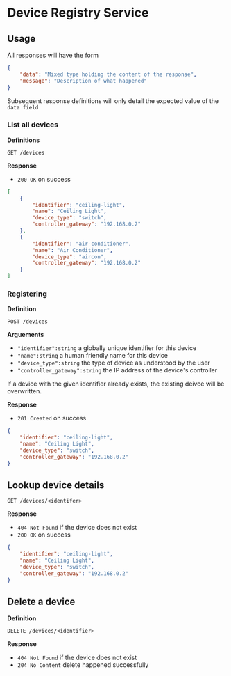 # Device Registry Service

## Usage

All responses will have the form

```json
{
    "data": "Mixed type holding the content of the response",
    "message": "Description of what happened"
}
```

Subsequent response definitions will only detail the expected value of the `data field`

### List all devices

**Definitions**

`GET /devices`

**Response**

- `200 OK` on success

```json
[
    {
        "identifier": "ceiling-light",
        "name": "Ceiling Light",
        "device_type": "switch",
        "controller_gateway": "192.168.0.2"
    },
    {
        "identifier": "air-conditioner",
        "name": "Air Conditioner",
        "device_type": "aircon",
        "controller_gateway": "192.168.0.2"
    }
]
```

### Registering

**Definition**

`POST /devices`

**Arguements**

- `"identifier":string` a globally unique identifier for this device
- `"name":string` a human friendly name for this device
- `"device_type":string` the type of device as understood by the user
- `"controller_gateway":string` the IP address of the device's controller

If a device with the given identifier already exists, the existing deivce will be overwritten.

**Response**

- `201 Created` on success

```json
{
    "identifier": "ceiling-light",
    "name": "Ceiling Light",
    "device_type": "switch",
    "controller_gateway": "192.168.0.2"
}
```

## Lookup device details

`GET /devices/<identifer>`

**Response**

- `404 Not Found` if the device does not exist
- `200 OK` on success

```json
{
    "identifier": "ceiling-light",
    "name": "Ceiling Light",
    "device_type": "switch",
    "controller_gateway": "192.168.0.2"
}
```

## Delete a device

**Definition**

`DELETE /devices/<identifier>`

**Response**

- `404 Not Found` if the device does not exist
- `204 No Content` delete happened successfully
